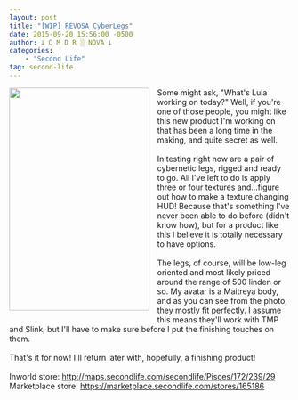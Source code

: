 ```yaml
---
layout: post
title: "[WIP] REVOSA CyberLegs"
date: 2015-09-20 15:56:00 -0500
author: 𐕣 C M D R ░ NOVA 𐕣
categories:
    - "Second Life"
tag: second-life
---
```


<div style="clear: both; text-align: center;">
<a href="http://3.bp.blogspot.com/-Nb9YNvnphos/Vf7WGlLVM4I/AAAAAAAAAJw/lMtdOL2_I1s/s1600/2edef62396776da83103dac16651febc.png" style="clear: left; float: left; margin-bottom: 1em; margin-right: 1em;"><img border="0" height="400" src="http://3.bp.blogspot.com/-Nb9YNvnphos/Vf7WGlLVM4I/AAAAAAAAAJw/lMtdOL2_I1s/s400/2edef62396776da83103dac16651febc.png" width="252" /></a></div>
Some might ask, "What's Lula working on today?" Well, if you're one of those people, you might like this new product I'm working on that has been a long time in the making, and quite secret as well.<br />
<br />
In testing right now are a pair of cybernetic legs, rigged and ready to go. All I've left to do is apply three or four textures and...figure out how to make a texture changing HUD! Because that's something I've never been able to do before (didn't know how), but for a product like this I believe it is totally necessary to have options.<br />
<br />
The legs, of course, will be low-leg oriented and most likely priced around the range of 500 linden or so. My avatar is a Maitreya body, and as you can see from the photo, they mostly fit perfectly. I assume this means they'll work with TMP and Slink, but I'll have to make sure before I put the finishing touches on them.<br />
<br />
That's it for now! I'll return later with, hopefully, a finishing product!<br />
<br />
Inworld store: <a href="http://maps.secondlife.com/secondlife/Pisces/172/239/29">http://maps.secondlife.com/secondlife/Pisces/172/239/29</a><br />
Marketplace store: <a href="https://marketplace.secondlife.com/stores/165186">https://marketplace.secondlife.com/stores/165186</a>